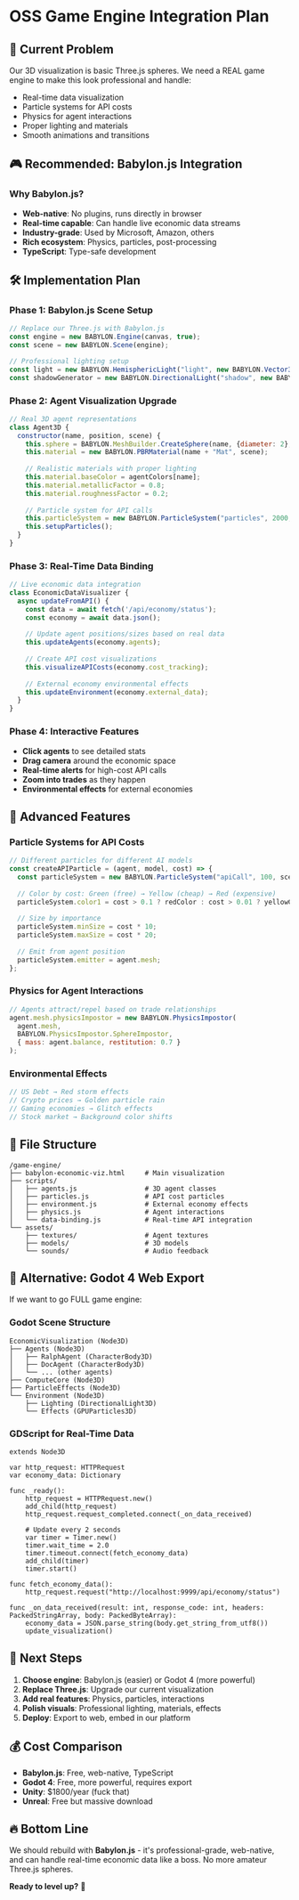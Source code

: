 # OSS Game Engine Integration Plan

## 🎯 Current Problem
Our 3D visualization is basic Three.js spheres. We need a REAL game engine to make this look professional and handle:
- Real-time data visualization 
- Particle systems for API costs
- Physics for agent interactions
- Proper lighting and materials
- Smooth animations and transitions

## 🎮 Recommended: Babylon.js Integration

### Why Babylon.js?
- **Web-native**: No plugins, runs directly in browser
- **Real-time capable**: Can handle live economic data streams
- **Industry-grade**: Used by Microsoft, Amazon, others
- **Rich ecosystem**: Physics, particles, post-processing
- **TypeScript**: Type-safe development

## 🛠️ Implementation Plan

### Phase 1: Babylon.js Scene Setup
```javascript
// Replace our Three.js with Babylon.js
const engine = new BABYLON.Engine(canvas, true);
const scene = new BABYLON.Scene(engine);

// Professional lighting setup
const light = new BABYLON.HemisphericLight("light", new BABYLON.Vector3(0, 1, 0), scene);
const shadowGenerator = new BABYLON.DirectionalLight("shadow", new BABYLON.Vector3(-1, -1, -1), scene);
```

### Phase 2: Agent Visualization Upgrade
```javascript
// Real 3D agent representations
class Agent3D {
  constructor(name, position, scene) {
    this.sphere = BABYLON.MeshBuilder.CreateSphere(name, {diameter: 2}, scene);
    this.material = new BABYLON.PBRMaterial(name + "Mat", scene);
    
    // Realistic materials with proper lighting
    this.material.baseColor = agentColors[name];
    this.material.metallicFactor = 0.8;
    this.material.roughnessFactor = 0.2;
    
    // Particle system for API calls
    this.particleSystem = new BABYLON.ParticleSystem("particles", 2000, scene);
    this.setupParticles();
  }
}
```

### Phase 3: Real-Time Data Binding
```javascript
// Live economic data integration
class EconomicDataVisualizer {
  async updateFromAPI() {
    const data = await fetch('/api/economy/status');
    const economy = await data.json();
    
    // Update agent positions/sizes based on real data
    this.updateAgents(economy.agents);
    
    // Create API cost visualizations
    this.visualizeAPICosts(economy.cost_tracking);
    
    // External economy environmental effects
    this.updateEnvironment(economy.external_data);
  }
}
```

### Phase 4: Interactive Features
- **Click agents** to see detailed stats
- **Drag camera** around the economic space
- **Real-time alerts** for high-cost API calls
- **Zoom into trades** as they happen
- **Environmental effects** for external economies

## 🌟 Advanced Features

### Particle Systems for API Costs
```javascript
// Different particles for different AI models
const createAPIParticle = (agent, model, cost) => {
  const particleSystem = new BABYLON.ParticleSystem("apiCall", 100, scene);
  
  // Color by cost: Green (free) → Yellow (cheap) → Red (expensive)
  particleSystem.color1 = cost > 0.1 ? redColor : cost > 0.01 ? yellowColor : greenColor;
  
  // Size by importance
  particleSystem.minSize = cost * 10;
  particleSystem.maxSize = cost * 20;
  
  // Emit from agent position
  particleSystem.emitter = agent.mesh;
};
```

### Physics for Agent Interactions
```javascript
// Agents attract/repel based on trade relationships
agent.mesh.physicsImpostor = new BABYLON.PhysicsImpostor(
  agent.mesh, 
  BABYLON.PhysicsImpostor.SphereImpostor, 
  { mass: agent.balance, restitution: 0.7 }
);
```

### Environmental Effects
```javascript
// US Debt → Red storm effects
// Crypto prices → Golden particle rain  
// Gaming economies → Glitch effects
// Stock market → Background color shifts
```

## 📁 File Structure
```
/game-engine/
├── babylon-economic-viz.html     # Main visualization
├── scripts/
│   ├── agents.js                 # 3D agent classes
│   ├── particles.js              # API cost particles
│   ├── environment.js            # External economy effects
│   ├── physics.js                # Agent interactions
│   └── data-binding.js           # Real-time API integration
└── assets/
    ├── textures/                 # Agent textures
    ├── models/                   # 3D models
    └── sounds/                   # Audio feedback
```

## 🚀 Alternative: Godot 4 Web Export

If we want to go FULL game engine:

### Godot Scene Structure
```
EconomicVisualization (Node3D)
├── Agents (Node3D)
│   ├── RalphAgent (CharacterBody3D)
│   ├── DocAgent (CharacterBody3D)
│   └── ... (other agents)
├── ComputeCore (Node3D)
├── ParticleEffects (Node3D)
└── Environment (Node3D)
    ├── Lighting (DirectionalLight3D)
    └── Effects (GPUParticles3D)
```

### GDScript for Real-Time Data
```gdscript
extends Node3D

var http_request: HTTPRequest
var economy_data: Dictionary

func _ready():
    http_request = HTTPRequest.new()
    add_child(http_request)
    http_request.request_completed.connect(_on_data_received)
    
    # Update every 2 seconds
    var timer = Timer.new()
    timer.wait_time = 2.0
    timer.timeout.connect(fetch_economy_data)
    add_child(timer)
    timer.start()

func fetch_economy_data():
    http_request.request("http://localhost:9999/api/economy/status")

func _on_data_received(result: int, response_code: int, headers: PackedStringArray, body: PackedByteArray):
    economy_data = JSON.parse_string(body.get_string_from_utf8())
    update_visualization()
```

## 🎯 Next Steps

1. **Choose engine**: Babylon.js (easier) or Godot 4 (more powerful)
2. **Replace Three.js**: Upgrade our current visualization
3. **Add real features**: Physics, particles, interactions
4. **Polish visuals**: Professional lighting, materials, effects
5. **Deploy**: Export to web, embed in our platform

## 💰 Cost Comparison

- **Babylon.js**: Free, web-native, TypeScript
- **Godot 4**: Free, more powerful, requires export
- **Unity**: $1800/year (fuck that)
- **Unreal**: Free but massive download

## 🔥 Bottom Line

We should rebuild with **Babylon.js** - it's professional-grade, web-native, and can handle real-time economic data like a boss. No more amateur Three.js spheres.

**Ready to level up?** 🚀